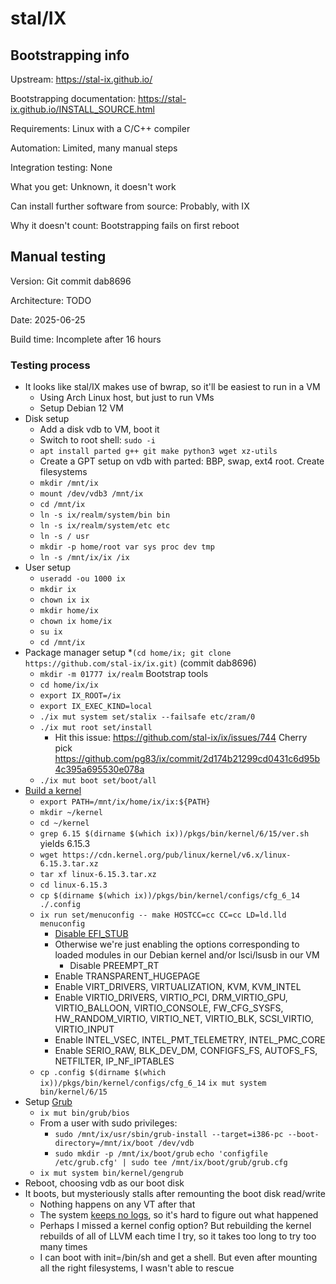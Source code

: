 # stal/IX

## Bootstrapping info

Upstream: https://stal-ix.github.io/

Bootstrapping documentation: https://stal-ix.github.io/INSTALL_SOURCE.html

Requirements: Linux with a C/C++ compiler

Automation: Limited, many manual steps

Integration testing: None

What you get: Unknown, it doesn't work

Can install further software from source: Probably, with IX

Why it doesn't count: Bootstrapping fails on first reboot

## Manual testing

Version: Git commit dab8696

Architecture: TODO

Date: 2025-06-25

Build time: Incomplete after 16 hours

### Testing process

* It looks like stal/IX makes use of bwrap, so it'll be easiest to run in a VM
  * Using Arch Linux host, but just to run VMs
  * Setup Debian 12 VM
* Disk setup
  * Add a disk vdb to VM, boot it
  * Switch to root shell: `sudo -i`
  * `apt install parted g++ git make python3 wget xz-utils`
  * Create a GPT setup on vdb with parted: BBP, swap, ext4 root. Create filesystems
  * `mkdir /mnt/ix`
  * `mount /dev/vdb3 /mnt/ix`
  * `cd /mnt/ix`
  * `ln -s ix/realm/system/bin bin`
  * `ln -s ix/realm/system/etc etc`
  * `ln -s / usr`
  * `mkdir -p home/root var sys proc dev tmp`
  * `ln -s /mnt/ix/ix /ix`
* User setup
  * `useradd -ou 1000 ix`
  * `mkdir ix`
  * `chown ix ix`
  * `mkdir home/ix`
  * `chown ix home/ix`
  * `su ix`
  * `cd /mnt/ix`
* Package manager setup
  *`(cd home/ix; git clone https://github.com/stal-ix/ix.git)` (commit dab8696)
  * `mkdir -m 01777 ix/realm`
Bootstrap tools
  * `cd home/ix/ix`
  * `export IX_ROOT=/ix`
  * `export IX_EXEC_KIND=local`
  * `./ix mut system set/stalix --failsafe etc/zram/0`
  * `./ix mut root set/install`
    * Hit this issue: https://github.com/stal-ix/ix/issues/744
    Cherry pick https://github.com/pg83/ix/commit/2d174b21299cd0431c6d95b4c395a695530e078a
  * `./ix mut boot set/boot/all`
* [Build a kernel](https://stal-ix.github.io/KERNEL.html)
  * `export PATH=/mnt/ix/home/ix/ix:${PATH}`
  * `mkdir ~/kernel`
  * `cd ~/kernel`
  * `grep 6.15 $(dirname $(which ix))/pkgs/bin/kernel/6/15/ver.sh` yields 6.15.3
  * `wget https://cdn.kernel.org/pub/linux/kernel/v6.x/linux-6.15.3.tar.xz`
  * `tar xf linux-6.15.3.tar.xz`
  * `cd linux-6.15.3`
  * `cp $(dirname $(which ix))/pkgs/bin/kernel/configs/cfg_6_14 ./.config`
  * `ix run set/menuconfig -- make HOSTCC=cc CC=cc LD=ld.lld menuconfig`
    * [Disable EFI_STUB](https://github.com/stal-ix/ix/issues/754)
    * Otherwise we're just enabling the options corresponding to loaded modules in our Debian kernel and/or lsci/lsusb in our VM
      * Disable PREEMPT_RT
    * Enable TRANSPARENT_HUGEPAGE
    * Enable VIRT_DRIVERS, VIRTUALIZATION, KVM, KVM_INTEL
    * Enable VIRTIO_DRIVERS, VIRTIO_PCI, DRM_VIRTIO_GPU, VIRTIO_BALLOON, VIRTIO_CONSOLE, FW_CFG_SYSFS, HW_RANDOM_VIRTIO, VIRTIO_NET, VIRTIO_BLK, SCSI_VIRTIO, VIRTIO_INPUT
    * Enable INTEL_VSEC, INTEL_PMT_TELEMETRY, INTEL_PMC_CORE
    * Enable SERIO_RAW, BLK_DEV_DM, CONFIGFS_FS, AUTOFS_FS, NETFILTER, IP_NF_IPTABLES
  * `cp .config $(dirname $(which ix))/pkgs/bin/kernel/configs/cfg_6_14`
  `ix mut system bin/kernel/6/15`
* Setup [Grub](https://stal-ix.github.io/GRUB.html)
  * `ix mut bin/grub/bios`
  * From a user with sudo privileges:
    * `sudo /mnt/ix/usr/sbin/grub-install --target=i386-pc --boot-directory=/mnt/ix/boot /dev/vdb`
    * `sudo mkdir -p /mnt/ix/boot/grub`
    `echo 'configfile /etc/grub.cfg' | sudo tee /mnt/ix/boot/grub/grub.cfg`
  * `ix mut system bin/kernel/gengrub`
* Reboot, choosing vdb as our boot disk
* It boots, but mysteriously stalls after remounting the boot disk read/write
  * Nothing happens on any VT after that
  * The system [keeps no logs](https://github.com/stal-ix/stal-ix.github.io/blob/main/CAVEATS.md), so it's hard to figure out what happened
  * Perhaps I missed a kernel config option? But rebuilding the kernel rebuilds of all of LLVM each time I try, so it takes too long to try too many times
  * I can boot with init=/bin/sh and get a shell. But even after mounting all the right filesystems, I wasn't able to rescue
